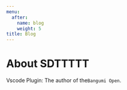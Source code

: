 ```yaml
---
menu:
  after:
    name: blog
    weight: 5
title: Blog
---
```


# About SDTTTTT

Vscode Plugin: The author of the`Bangumi Open`.
